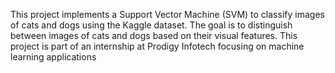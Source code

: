 This project implements a Support Vector Machine (SVM) to classify images of cats and dogs using the Kaggle dataset. The goal is to distinguish between images of cats and dogs based on their visual features. This project is part of an internship at Prodigy Infotech focusing on machine learning applications
